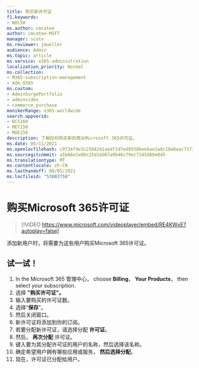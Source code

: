 ```yaml
---
title: 购买新许可证
f1.keywords:
- NOCSH
ms.author: cmcatee
author: cmcatee-MSFT
manager: scotv
ms.reviewer: jmueller
audience: Admin
ms.topic: article
ms.service: o365-administration
localization_priority: Normal
ms.collection:
- M365-subscription-management
- Adm_O365
ms.custom:
- AdminSurgePortfolio
- adminvideo
- commerce_purchase
monikerRange: o365-worldwide
search.appverid:
- BCS160
- MET150
- MOE150
description: 了解如何购买新的商业Microsoft 365许可证。
ms.date: 05/11/2021
ms.openlocfilehash: c9734f4e3c2584241aadf1d7ed9558beebae1a8c18a6eac7173ac7915f56cec1
ms.sourcegitcommit: a1b66e1e80c25d14d67a9b46c79ec7245d88e045
ms.translationtype: MT
ms.contentlocale: zh-CN
ms.lasthandoff: 08/05/2021
ms.locfileid: "53803758"
---
```

# <a name="buy-microsoft-365-licenses"></a>购买Microsoft 365许可证

> [!VIDEO https://www.microsoft.com/videoplayer/embed/RE4KWvE?autoplay=false]

添加新用户时，将需要为这些用户购买Microsoft 365许可证。

## <a name="try-it"></a>试一试！

1. In the Microsoft 365 管理中心， choose **Billing**， **Your Products**， then select your subscription.
1. 选择 **"购买许可证"。**
1. 输入要购买的许可证数。
1. 选择“**保存**”。
1. 然后关闭窗口。
1. 新许可证将添加到你的订阅。
1. 若要分配新许可证，请选择分配 **许可证**。
1. 然后， **再次分配** 许可证。
1. 键入要为其分配许可证的用户的名称，然后选择该名称。
1. 确定希望用户拥有哪些应用或服务， **然后选择分配**。
1. 现在，许可证已分配给用户。